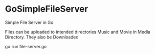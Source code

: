<head><meta name="google-site-verification" content="DdFCSChTBhEi3ZNZoWPTAYjybV6j3i5ppd4IUmkmv1M" /></head>

# GoSimpleFileServer
Simple File Server in Go 

Files can be uploaded to intended directories Music and Movie in Media Directory. They also be Downloaded


go run file-server.go
